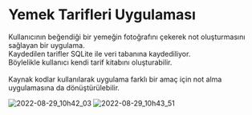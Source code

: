 # Yemek Tarifleri Uygulaması

Kullanıcının beğendiği bir yemeğin fotoğrafını çekerek not oluşturmasını sağlayan bir uygulama.\
Kaydedilen tarifler SQLite ile veri tabanına kaydediliyor.\
Böylelikle kullanıcı kendi tarif kitabını oluşturabilir.\
\
Kaynak kodlar kullanılarak uygulama farklı bir amaç için not alma uygulamasına da dönüştürülebilir.

![2022-08-29_10h42_03](https://user-images.githubusercontent.com/78666794/187202128-0ecabaeb-e2d2-43be-8581-22bf36120db3.png)
![2022-08-29_10h43_51](https://user-images.githubusercontent.com/78666794/187203210-d2afaea3-00f9-4420-8ffd-c9bcd30493ac.png)
